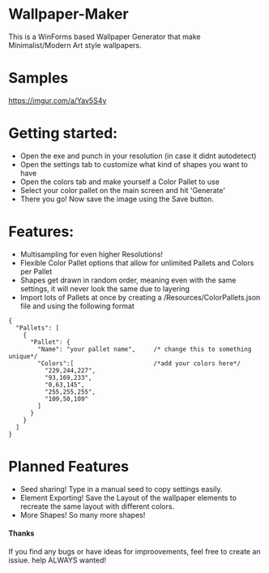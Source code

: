 # Wallpaper-Maker
This is a WinForms based Wallpaper Generator that make Minimalist/Modern Art style wallpapers.

# Samples
https://imgur.com/a/Yav5S4y

# Getting started:
- Open the exe and punch in your resolution (in case it didnt autodetect)
- Open the settings tab to customize what kind of shapes you want to have
- Open the colors tab and make yourself a Color Pallet to use
- Select your color pallet on the main screen and hit 'Generate'
- There you go! Now save the image using the Save button.

# Features:
- Multisampling for even higher Resolutions!
- Flexible Color Pallet options that allow for unlimited Pallets and Colors per Pallet
- Shapes get drawn in random order, meaning even with the same settings, it will never look the same due to layering
- Import lots of Pallets at once by creating a /Resources/ColorPallets.json file and using the following format
```
{
  "Pallets": [
    {
      "Pallet": {
        "Name": "your pallet name",     /* change this to something unique*/
        "Colors":[                      /*add your colors here*/
          "229,244,227",
          "93,169,233",
          "0,63,145",
          "255,255,255",
          "109,50,109"
        ]
      }
    }
  ]
}
```
# Planned Features
- Seed sharing! Type in a manual seed to copy settings easily.
- Element Exporting! Save the Layout of the wallpaper elements to recreate the same layout with different colors.
- More Shapes! So many more shapes!






#### Thanks
If you find any bugs or have ideas for improovements, feel free to create an issiue. help ALWAYS wanted!
